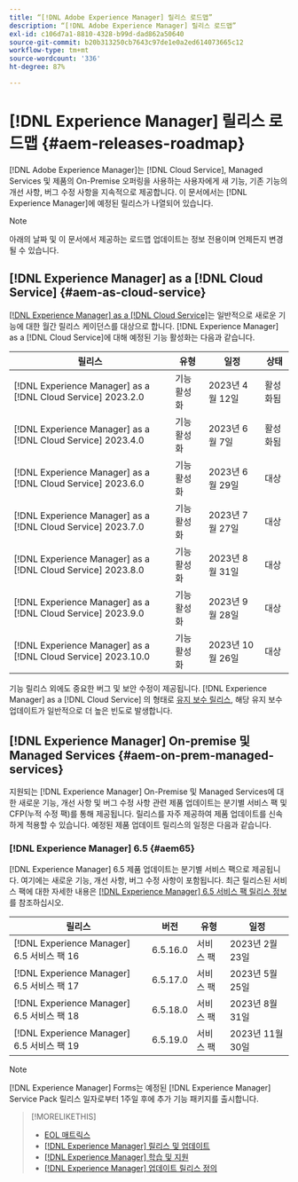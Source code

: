 ```yaml
---
title: “[!DNL Adobe Experience Manager] 릴리스 로드맵”
description: “[!DNL Adobe Experience Manager] 릴리스 로드맵”
exl-id: c106d7a1-8810-4328-b99d-dad862a50640
source-git-commit: b20b313250cb7643c97de1e0a2ed614073665c12
workflow-type: tm+mt
source-wordcount: '336'
ht-degree: 87%

---
```


# [!DNL Experience Manager] 릴리스 로드맵 {#aem-releases-roadmap}

[!DNL Adobe Experience Manager]는 [!DNL Cloud Service], Managed Services 및 제품의 On-Premise 오퍼링을 사용하는 사용자에게 새 기능, 기존 기능의 개선 사항, 버그 수정 사항을 지속적으로 제공합니다. 이 문서에서는 [!DNL Experience Manager]에 예정된 릴리스가 나열되어 있습니다.

>[!NOTE]
>
>아래의 날짜 및 이 문서에서 제공하는 로드맵 업데이트는 정보 전용이며 언제든지 변경될 수 있습니다.

## [!DNL Experience Manager] as a [!DNL Cloud Service] {#aem-as-cloud-service}

[[!DNL Experience Manager] as a [!DNL Cloud Service]](https://experienceleague.adobe.com/docs/experience-manager-cloud-service/content/release-notes/home.html)는 일반적으로 새로운 기능에 대한 월간 릴리스 케이던스를 대상으로 합니다. [!DNL Experience Manager] as a [!DNL Cloud Service]에 대해 예정된 기능 활성화는 다음과 같습니다.

| 릴리스 | 유형 | 일정 | 상태 |
|---|---|---|---|
| [!DNL Experience Manager] as a [!DNL Cloud Service] 2023.2.0 | 기능 활성화 | 2023년 4월 12일 | 활성화됨 |
| [!DNL Experience Manager] as a [!DNL Cloud Service] 2023.4.0 | 기능 활성화 | 2023년 6월 7일 | 활성화됨 |
| [!DNL Experience Manager] as a [!DNL Cloud Service] 2023.6.0 | 기능 활성화 | 2023년 6월 29일 | 대상 |
| [!DNL Experience Manager] as a [!DNL Cloud Service] 2023.7.0 | 기능 활성화 | 2023년 7월 27일 | 대상 |
| [!DNL Experience Manager] as a [!DNL Cloud Service] 2023.8.0 | 기능 활성화 | 2023년 8월 31일 | 대상 |
| [!DNL Experience Manager] as a [!DNL Cloud Service] 2023.9.0 | 기능 활성화 | 2023년 9월 28일 | 대상 |
| [!DNL Experience Manager] as a [!DNL Cloud Service] 2023.10.0 | 기능 활성화 | 2023년 10월 26일 | 대상 |

기능 릴리스 외에도 중요한 버그 및 보안 수정이 제공됩니다. [!DNL Experience Manager] as a [!DNL Cloud Service] 의 형태로 [유지 보수 릴리스](https://experienceleague.adobe.com/docs/experience-manager-cloud-service/content/release-notes/maintenance/latest.html), 해당 유지 보수 업데이트가 일반적으로 더 높은 빈도로 발생합니다.

## [!DNL Experience Manager] On-premise 및 Managed Services {#aem-on-prem-managed-services}

지원되는 [!DNL Experience Manager] On-Premise 및 Managed Services에 대한 새로운 기능, 개선 사항 및 버그 수정 사항 관련 제품 업데이트는 분기별 서비스 팩 및 CFP(누적 수정 팩)를 통해 제공됩니다. 릴리스를 자주 제공하여 제품 업데이트를 신속하게 적용할 수 있습니다. 예정된 제품 업데이트 릴리스의 일정은 다음과 같습니다.

### [!DNL Experience Manager] 6.5 {#aem65}

[!DNL Experience Manager] 6.5 제품 업데이트는 분기별 서비스 팩으로 제공됩니다. 여기에는 새로운 기능, 개선 사항, 버그 수정 사항이 포함됩니다. 최근 릴리스된 서비스 팩에 대한 자세한 내용은 [[!DNL Experience Manager] 6.5 서비스 팩 릴리스 정보](https://experienceleague.adobe.com/docs/experience-manager-65/release-notes/release-notes.html)를 참조하십시오.

| 릴리스 | 버전 | 유형 | 일정 |
|---|---|---|---|
| [!DNL Experience Manager] 6.5 서비스 팩 16 | 6.5.16.0 | 서비스 팩 | 2023년 2월 23일 |
| [!DNL Experience Manager] 6.5 서비스 팩 17 | 6.5.17.0 | 서비스 팩 | 2023년 5월 25일 |
| [!DNL Experience Manager] 6.5 서비스 팩 18 | 6.5.18.0 | 서비스 팩 | 2023년 8월 31일 |
| [!DNL Experience Manager] 6.5 서비스 팩 19 | 6.5.19.0 | 서비스 팩 | 2023년 11월 30일 |

>[!NOTE]
>
>[!DNL Experience Manager] Forms는 예정된 [!DNL Experience Manager] Service Pack 릴리스 일자로부터 1주일 후에 추가 기능 패키지를 출시합니다.

>[!MORELIKETHIS]
>
>* [EOL 매트릭스](https://helpx.adobe.com/support/programs/eol-matrix.html)
>* [[!DNL Experience Manager] 릴리스 및 업데이트](https://experienceleague.adobe.com/docs/experience-manager-release-information/aem-release-updates/aem-releases-updates.html?lang=ko)
>* [[!DNL Experience Manager] 학습 및 지원](https://experienceleague.adobe.com/docs/experience-manager-cloud-service.html)
>* [[!DNL Experience Manager] 업데이트 릴리스 정의](/help/using/update-release-vehicle-definitions.md)
